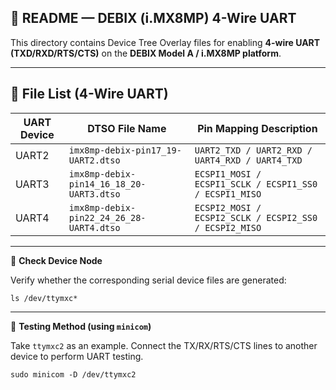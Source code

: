 ## 📘 README — DEBIX (i.MX8MP) 4-Wire UART

This directory contains Device Tree Overlay files for enabling **4-wire UART (TXD/RXD/RTS/CTS)** on the **DEBIX Model A / i.MX8MP platform**.

---

## 📂 File List (4-Wire UART)

| UART Device | DTSO File Name                           | Pin Mapping Description                                |
| ----------- | ---------------------------------------- | ------------------------------------------------------ |
| UART2       | `imx8mp-debix-pin17_19-UART2.dtso`       | `UART2_TXD / UART2_RXD / UART4_RXD / UART4_TXD`        |
| UART3       | `imx8mp-debix-pin14_16_18_20-UART3.dtso` | `ECSPI1_MOSI / ECSPI1_SCLK / ECSPI1_SS0 / ECSPI1_MISO` |
| UART4       | `imx8mp-debix-pin22_24_26_28-UART4.dtso` | `ECSPI2_MOSI / ECSPI2_SCLK / ECSPI2_SS0 / ECSPI2_MISO` |

---

📌 **Check Device Node**

Verify whether the corresponding serial device files are generated:

```shell
ls /dev/ttymxc*
```

---

🧪 **Testing Method (using `minicom`)**

Take `ttymxc2` as an example. Connect the TX/RX/RTS/CTS lines to another device to perform UART testing.

```shell
sudo minicom -D /dev/ttymxc2
```

